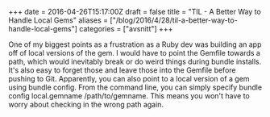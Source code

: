 +++
date = 2016-04-26T15:17:00Z
draft = false
title = "TIL - A Better Way to Handle Local Gems"
aliases = ["/blog/2016/4/28/til-a-better-way-to-handle-local-gems"]
categories = ["avsnitt"]
+++

One of my biggest points as a frustration as a Ruby dev was building an app off of local versions of the gem. I would have to point the Gemfile towards a path, which would inevitably break or do weird things during bundle installs. It's also easy to forget those and leave those into the Gemfile before pushing to Git.
Apparently, you can also point to a local version of a gem using bundle config. From the command line, you can simply specify bundle config local.gemname /path/to/gemname. This means you won't have to worry about checking in the wrong path again.

